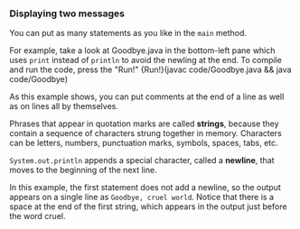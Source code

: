 ###  Displaying two messages


You can put as many statements as you like in the `main` method.

For example, take a look at Goodbye.java in the bottom-left pane which uses `print` instead of `println` to avoid the newling at the end.
To compile and run the code, press the "Run!"
{Run!}(javac code/Goodbye.java && java code/Goodbye)

As this example shows, you can put comments at the end of a line as well as on lines all by themselves.


Phrases that appear in quotation marks are called **strings**, because they contain a sequence of characters strung together in memory.
Characters can be letters, numbers, punctuation marks, symbols, spaces, tabs, etc.


`System.out.println` appends a special character, called a **newline**, that moves to the beginning of the next line.

In this example, the first statement does not add a newline, so the output appears on a single line as `Goodbye, cruel world`.
Notice that there is a space at the end of the first string, which appears in the output just before the word cruel.